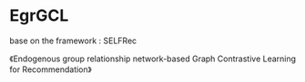 # EgrGCL
base on the framework : SELFRec

《Endogenous group relationship network-based Graph Contrastive Learning for Recommendation》
